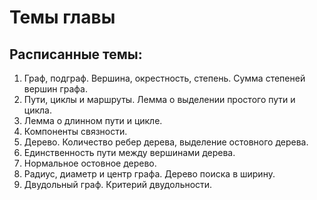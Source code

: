 # Темы главы

## Расписанные темы:
1. Граф, подграф. Вершина, окрестность, степень. Сумма степеней вершин графа.
2. Пути, циклы и маршруты. Лемма о выделении простого пути и цикла.
3. Лемма о длинном пути и цикле.
4. Компоненты связности.
5. Дерево. Количество ребер дерева, выделение остовного дерева.
6. Единственность пути между вершинами дерева.
7. Нормальное остовное дерево.
8. Радиус, диаметр и центр графа. Дерево поиска в ширину.
9. Двудольный граф. Критерий двудольности.
